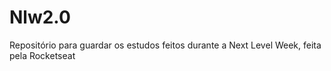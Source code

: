 # Nlw2.0
 Repositório para guardar os estudos feitos durante a Next Level Week, feita pela Rocketseat
